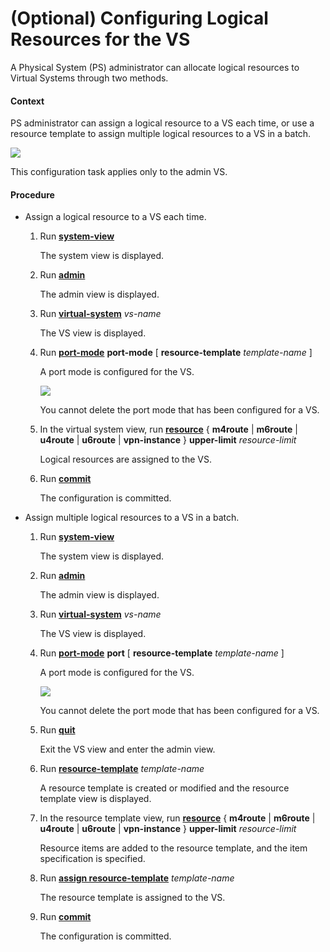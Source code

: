 (Optional) Configuring Logical Resources for the VS
===================================================

A Physical System (PS) administrator can allocate logical resources to Virtual Systems through two methods.

#### Context

PS administrator can assign a logical resource to a VS each time, or use a resource template to assign multiple logical resources to a VS in a batch.

![](../../../../public_sys-resources/note_3.0-en-us.png) 

This configuration task applies only to the admin VS.



#### Procedure

* Assign a logical resource to a VS each time.
  1. Run [**system-view**](cmdqueryname=system-view)
     
     
     
     The system view is displayed.
  2. Run [**admin**](cmdqueryname=admin)
     
     
     
     The admin view is displayed.
  3. Run [**virtual-system**](cmdqueryname=virtual-system) *vs-name*
     
     
     
     The VS view is displayed.
  4. Run [**port-mode**](cmdqueryname=port-mode) **port-mode** [ **resource-template** *template-name* ]
     
     
     
     A port mode is configured for the VS.
     
     
     
     ![](../../../../public_sys-resources/note_3.0-en-us.png) 
     
     You cannot delete the port mode that has been configured for a VS.
  5. In the virtual system view, run [**resource**](cmdqueryname=resource) { **m4route** | **m6route** | **u4route** | **u6route** | **vpn-instance** } **upper-limit** *resource-limit*
     
     
     
     Logical resources are assigned to the VS.
  6. Run [**commit**](cmdqueryname=commit)
     
     
     
     The configuration is committed.
* Assign multiple logical resources to a VS in a batch.
  1. Run [**system-view**](cmdqueryname=system-view)
     
     
     
     The system view is displayed.
  2. Run [**admin**](cmdqueryname=admin)
     
     
     
     The admin view is displayed.
  3. Run [**virtual-system**](cmdqueryname=virtual-system) *vs-name*
     
     
     
     The VS view is displayed.
  4. Run [**port-mode**](cmdqueryname=port-mode) **port** [ **resource-template** *template-name* ]
     
     
     
     A port mode is configured for the VS.
     
     
     
     ![](../../../../public_sys-resources/note_3.0-en-us.png) 
     
     You cannot delete the port mode that has been configured for a VS.
  5. Run [**quit**](cmdqueryname=quit)
     
     
     
     Exit the VS view and enter the admin view.
  6. Run [**resource-template**](cmdqueryname=resource-template) *template-name*
     
     
     
     A resource template is created or modified and the resource template view is displayed.
  7. In the resource template view, run [**resource**](cmdqueryname=resource) { **m4route** | **m6route** | **u4route** | **u6route** | **vpn-instance** } **upper-limit** *resource-limit*
     
     
     
     Resource items are added to the resource template, and the item specification is specified.
  8. Run [**assign resource-template**](cmdqueryname=assign+resource-template) *template-name*
     
     
     
     The resource template is assigned to the VS.
  9. Run [**commit**](cmdqueryname=commit)
     
     
     
     The configuration is committed.